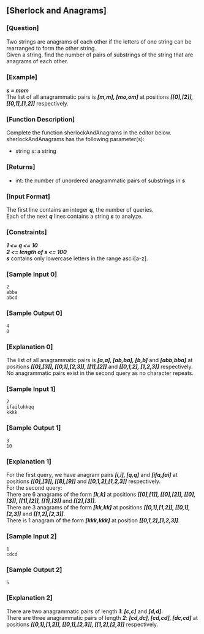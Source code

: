 ## [Sherlock and Anagrams]

### [Question]
Two strings are anagrams of each other if the letters of one string can be rearranged to form the other string.  
Given a string, find the number of pairs of substrings of the string that are anagrams of each other.

### [Example]
***s = mom***  
The list of all anagrammatic pairs is ***[m,m], [mo,om]*** at positions ***[[0],[2]], [[0,1],[1,2]]*** respectively.

### [Function Description]
Complete the function sherlockAndAnagrams in the editor below.  
sherlockAndAnagrams has the following parameter(s):
* string s: a string

### [Returns]
* int: the number of unordered anagrammatic pairs of substrings in ***s***

### [Input Format]
The first line contains an integer ***q***, the number of queries.  
Each of the next ***q*** lines contains a string ***s*** to analyze.

### [Constraints]
***1 <= q <= 10***  
***2 <= length of s <= 100***  
***s*** contains only lowercase letters in the range ascii[a-z].

### [Sample Input 0]
~~~
2
abba
abcd
~~~

### [Sample Output 0]
~~~
4
0
~~~

### [Explanation 0]
The list of all anagrammatic pairs is ***[a,a], [ab,ba], [b,b]*** and ***[abb,bba]*** at positions ***[[0],[3]], [[0,1],[2,3]], [[1],[2]]*** and ***[[0,1,2], [1,2,3]]*** respectively.  
No anagrammatic pairs exist in the second query as no character repeats.

### [Sample Input 1]
~~~
2
ifailuhkqq
kkkk
~~~

### [Sample Output 1]
~~~
3
10
~~~

### [Explanation 1]
For the first query, we have anagram pairs ***[i,i], [q,q]*** and ***[ifa,fai]*** at positions ***[[0],[3]], [[8],[9]]*** and ***[[0,1,2],[1,2,3]]*** respectively.  
For the second query:  
There are 6 anagrams of the form ***[k,k]*** at positions ***[[0],[1]], [[0],[2]], [[0],[3]], [[1],[2]], [[1],[3]]*** and ***[[2],[3]]***.  
There are 3 anagrams of the form ***[kk,kk]*** at positions ***[[0,1],[1,2]], [[0,1],[2,3]]*** and ***[[1,2],[2,3]]***.  
There is 1 anagram of the form ***[kkk,kkk]*** at position ***[[0,1,2],[1,2,3]]***.

### [Sample Input 2]
~~~
1
cdcd
~~~

### [Sample Output 2]
~~~
5
~~~

### [Explanation 2]
There are two anagrammatic pairs of length ***1***: ***[c,c]*** and ***[d,d]***.  
There are three anagrammatic pairs of length ***2***: ***[cd,dc], [cd,cd], [dc,cd]*** at positions ***[[0,1],[1,2]], [[0,1],[2,3]], [[1,2],[2,3]]*** respectively.
